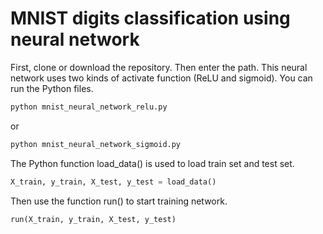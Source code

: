 # MNIST digits classification using neural network
First, clone or download the repository. Then enter the path.
This neural network uses two kinds of activate function (ReLU and sigmoid). You can run the Python files.
```python
python mnist_neural_network_relu.py
```
or
```python
python mnist_neural_network_sigmoid.py
```
The Python function load_data() is used to load train set and test set.
```python
X_train, y_train, X_test, y_test = load_data()
```
Then use the function run() to start training network.
```python
run(X_train, y_train, X_test, y_test)
```

